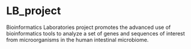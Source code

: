 # LB_project
Bioinformatics Laboratories project promotes the advanced use of bioinformatics tools to analyze a set of genes and sequences of interest from microorganisms in the human intestinal microbiome.
